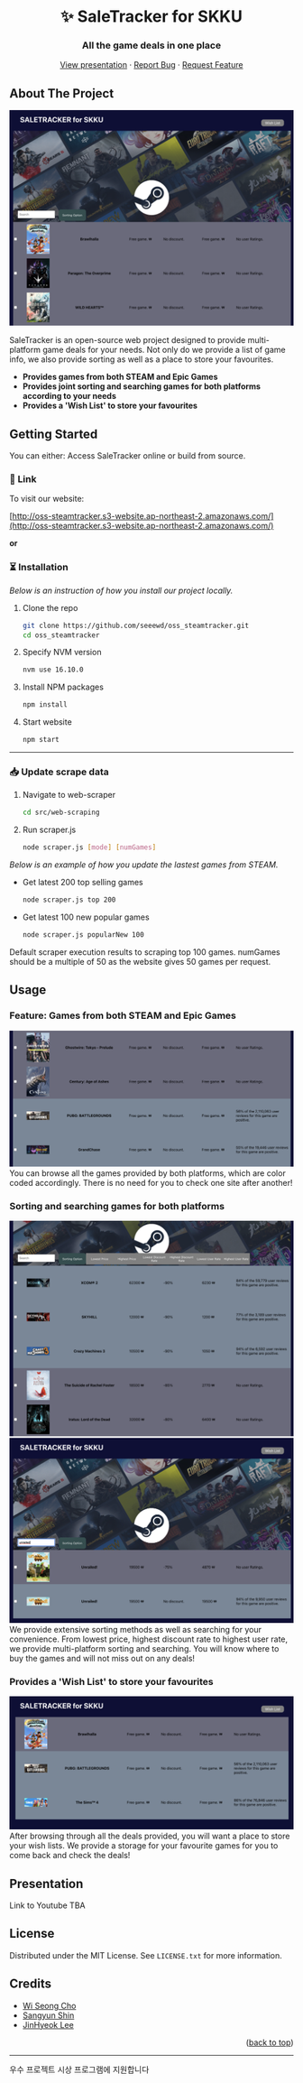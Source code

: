 <a name="readme-top"></a>

<div>
<h1 align="center">✨ SaleTracker for SKKU</h3>
<h3 align="center">All the game deals in one place</h3>
  <p align="center">
    <a href="#presentation">View presentation</a>
    ·
    <a href=https://github.com/seeewd/oss_steamtracker/issues>Report Bug</a>
        ·
    <a href="https://github.com/seeewd/oss_steamtracker/issues">Request Feature</a>
  </p>
</div>

<!-- ABOUT THE PROJECT -->

## About The Project

![image info](./src/photos/mainpage.png)

SaleTracker is an open-source web project designed to provide multi-platform game deals for your needs. Not only do we provide a list of game info, we also provide sorting as well as a place to store your favourites.

- <strong>Provides games from both STEAM and Epic Games</strong>
- <strong>Provides joint sorting and searching games for both platforms according to your needs</strong>
- <strong>Provides a 'Wish List' to store your favourites</strong>

<!-- GETTING STARTED -->

## Getting Started

You can either: Access SaleTracker online or build from source.

### 🔗 Link

To visit our website:

[http://oss-steamtracker.s3-website.ap-northeast-2.amazonaws.com/](http://oss-steamtracker.s3-website.ap-northeast-2.amazonaws.com/)

**or**

### ⏳ Installation

_Below is an instruction of how you install our project locally._

1. Clone the repo
   ```sh
   git clone https://github.com/seeewd/oss_steamtracker.git
   cd oss_steamtracker
   ```
2. Specify NVM version
   ```sh
   nvm use 16.10.0
   ```
3. Install NPM packages
   ```sh
   npm install
   ```
4. Start website
   ```sh
   npm start
   ```

---

### 📥 Update scrape data

1. Navigate to web-scraper
   ```sh
   cd src/web-scraping
   ```
2. Run scraper.js
   ```sh
   node scraper.js [mode] [numGames]
   ```

_Below is an example of how you update the lastest games from STEAM._

- Get latest 200 top selling games

  ```sh
  node scraper.js top 200
  ```

- Get latest 100 new popular games

  ```sh
  node scraper.js popularNew 100
  ```

Default scraper execution results to scraping top 100 games. numGames should be a multiple of 50 as the website gives 50 games per request.

<!-- Usage -->

## Usage

### Feature: Games from both STEAM and Epic Games

![image info](./src/photos/Feature1.png)
You can browse all the games provided by both platforms, which are color coded accordingly. There is no need for you to check one site after another!

### Sorting and searching games for both platforms

![image info](./src/photos/Feature2.png)
![image info](./src/photos/Feature2_1.png)
We provide extensive sorting methods as well as searching for your convenience. From lowest price, highest discount rate to highest user rate, we provide multi-platform sorting and searching. You will know where to buy the games and will not miss out on any deals!

### Provides a 'Wish List' to store your favourites

![image info](./src/photos/Feature3.png)
After browsing through all the deals provided, you will want a place to store your wish lists. We provide a storage for your favourite games for you to come back and check the deals!

<!-- Presentation -->

## Presentation<a name="presentation"></a>

Link to Youtube TBA

<!-- LICENSE -->

## License

Distributed under the MIT License. See `LICENSE.txt` for more information.

<!-- Credits -->

## Credits

- [Wi Seong Cho](https://github.com/seeewd)
- [Sangyun Shin](https://github.com/sangyun0914)
- [JinHyeok Lee](https://github.com/tool7831)
<p align="right">(<a href="#readme-top">back to top</a>)</p>

---

우수 프로젝트 시상 프로그램에 지원합니다
